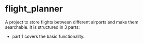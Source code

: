 # flight_planner

A project to store flights between different airports and make them searchable.
It is structured in 3 parts:
- part 1 covers the basic functionality.
